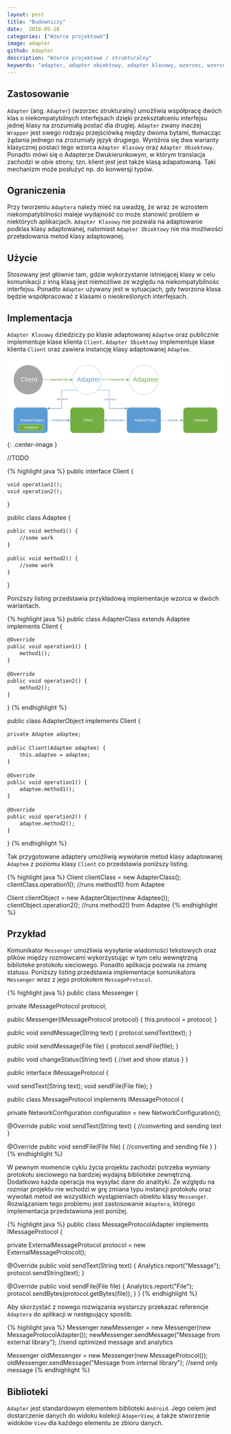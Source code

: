 ```yaml
---
layout: post
title: "Budowniczy"
date:  2018-05-28
categories: ["Wzorce projektowe"]
image: adapter
github: Adapter
description: "Wzorce projektowe / strukturalny"
keywords: "adapter, adapter obiektowy, adapter klasowy, wzorzec, wzorce projektowe, wzorzec strukturalny, design patterns, android, java, programowanie, programming"
---
```


## Zastosowanie
`Adapter` (ang. `Adapter`) (wzorzec strukturalny) umożliwia współpracę dwóch klas o niekompatybilnych interfejsach dzięki przekształceniu interfejsu jednej klasy na zrozumiałą postać dla drugiej. `Adapter` zwany inaczej `Wrapper` jest swego rodzaju przejściówką między dwoma bytami, tłumacząc żądania jednego na zrozumiały język drugiego. Wyróżnia się dwa warianty klasycznej postaci tego wzorca `Adapter Klasowy` oraz `Adapter Obiektowy`. Ponadto mówi się o Adapterze Dwukierunkowym, w którym translacja zachodzi w obie strony, tzn. klient jest jest także klasą adapatowaną. Taki mechanizm może posłużyć np. do konwersji typów.

## Ograniczenia
Przy tworzeniu `Adaptera` należy mieć na uwadzę, że wraz ze wzrostem niekompatybilności maleje wydajność co może stanowić problem w niektórych aplikacjach. `Adapter Klasowy` nie pozwala na adaptowanie podklas klasy adaptowanej, natomiast `Adapter Obiektowy` nie ma możliwości przeładowania metod klasy adaptowanej.

## Użycie
Stosowany jest głównie tam, gdzie wykorzystanie istniejącej klasy w celu komunikacji z inną klasą jest niemożliwe ze względu na niekompatybilnośc interfejsu. Ponadto `Adapter` używany jest w sytuacjach, gdy tworzona klasa będzie współpracować z klasami o nieokreślonych interfejsach.

## Implementacja
`Adapter Klasowy` dziedziczy po klasie adaptowanej `Adaptee` oraz publicznie implementuje klase klienta `Client`. `Adapter Obiektowy` implementuje klase klienta `Client` oraz zawiera instancję klasy adaptowanej `Adaptee`.

![Adapter diagram](/assets/img/diagrams/adapter.svg){: .center-image }

//TODO

{% highlight java %}
public interface Client {
	
	void operation1();
	void operation2();
}

public class Adaptee {
	
	public void method1() {
		//some work
	}

	public void method2() {
		//some work	
	}
}

Poniższy listing przedstawia przykładową implementacje wzorca w dwóch wariantach.

{% highlight java %}
public class AdapterClass extends Adaptee implements Client {

	@Override
	public void operation1() {
		method1();
	}

	@Override
	public void operation2() {
		method2();
	}
}
{% endhighlight %}

public class AdapterObject implements Client {
	
	private Adaptee adaptee;

	public Client(Adaptee adaptee) {
		this.adaptee = adaptee;
	}

	@Override
	public void operation1() {
		adaptee.method1();
	}

	@Override
	public void operation2() {
		adaptee.method2();
	}
}
{% endhighlight %}

Tak przygotowane adaptery umożliwią wywołanie metod klasy adaptowanej `Adaptee` z poziomu klasy `Client` co przedstawia poniższy listing.

{% highlight java %}
Client clientClass = new AdapterClass();
clientClass.operation1(); //runs method1() from Adaptee

Client clientObject = new AdapterObject(new Adaptee());
clientObject.operation2(); //runs method2() from Adaptee
{% endhighlight %}

## Przykład
Komunikator `Messenger` umożliwia wysyłanie wiadomości tekstowych oraz plików między rozmówcami wykorzystując w tym celu wewnętrzną biblioteke protokołu sieciowego. Ponadto aplikacja pozwala na zmianę statusu. Poniższy listing przedstawia implementacje komunikatora `Messenger` wraz z jego protokołem `MessageProtocol`.

{% highlight java %}
public class Messenger {

  private IMessageProtocol protocol;

  public Messenger(IMessageProtocol protocol) {
    this.protocol = protocol;
  }

  public void sendMessage(String text) {
    protocol.sendText(text);
  }

  public void sendMessage(File file) {
    protocol.sendFile(file);
  }

  public void changeStatus(String text) {
    //set and show status
  }
}

public interface IMessageProtocol {

  void sendText(String text);
  void sendFile(File file);
}

public class MessageProtocol implements IMessageProtocol {

  private NetworkConfiguration configuration = new NetworkConfiguration();

  @Override
  public void sendText(String text) {
    //converting and sending text
  }

  @Override
  public void sendFile(File file) {
    //converting and sending file
  }
}
{% endhighlight %}

W pewnym momencie cyklu życia projektu zachodzi potrzeba wymiany protokołu sieciowego na bardziej wydajną biblioteke zewnętrzną. Dodatkowo każda operacja ma wysyłać dane do analityki. Ze względu na rozmiar projektu nie wchodzi w grę zmiana typu instancji protokołu oraz wywołań metod we wszystkich wystąpieniach obiektu klasy `Messenger`. Rozwiązaniem tego problemu jest zastosowanie `Adaptera`, którego implementacja przedstawiona jest poniżej.

{% highlight java %}
public class MessageProtocolAdapter implements IMessageProtocol {

  private ExternalMessageProtocol protocol = new ExternalMessageProtocol();

  @Override
  public void sendText(String text) {
    Analytics.report("Message");
    protocol.sendString(text);
  }

  @Override
  public void sendFile(File file) {
    Analytics.report("File");
    protocol.sendBytes(protocol.getBytes(file));
  }
}
{% endhighlight %}

Aby skorzystać z nowego rozwiązania wystarczy przekazać referencje `Adaptera` do aplikacji w następujący sposób.

{% highlight java %}
Messenger newMessenger = new Messenger(new MessageProtocolAdapter());
newMessenger.sendMessage("Message from external library"); //send optimized message and analytics

Messenger oldMessenger = new Messenger(new MessageProtocol());
oldMessenger.sendMessage("Message from internal library"); //send only message
{% endhighlight %}

## Biblioteki
`Adapter` jest standardowym elementem biblioteki `Android`. Jego celem jest dostarczenie danych do widoku kolekcji `AdaperView`, a także stworzenie widoków `View` dla każdego elementu ze zbioru danych.

